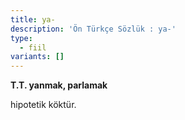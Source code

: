 ```yaml
---
title: ya-
description: 'Ön Türkçe Sözlük : ya-'
type:
  - fiil
variants: []
---
```

**T.T. yanmak, parlamak**

hipotetik köktür.

